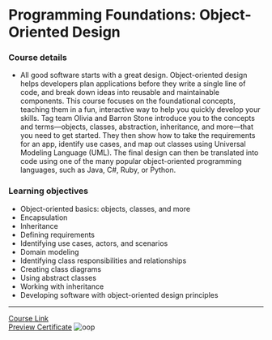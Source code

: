 # Programming Foundations: Object-Oriented Design
### Course details
- All good software starts with a great design. Object-oriented design helps developers plan applications before they write a single line of code, and break down ideas into reusable and maintainable components. This course focuses on the foundational concepts, teaching them in a fun, interactive way to help you quickly develop your skills. Tag team Olivia and Barron Stone introduce you to the concepts and terms—objects, classes, abstraction, inheritance, and more—that you need to get started. They then show how to take the requirements for an app, identify use cases, and map out classes using Universal Modeling Language (UML). The final design can then be translated into code using one of the many popular object-oriented programming languages, such as Java, C#, Ruby, or Python.
### Learning objectives
- Object-oriented basics: objects, classes, and more
- Encapsulation
- Inheritance
- Defining requirements
- Identifying use cases, actors, and scenarios
- Domain modeling
- Identifying class responsibilities and relationships
- Creating class diagrams
- Using abstract classes
- Working with inheritance
- Developing software with object-oriented design principles
-------------------------------
[Course Link](https://www.linkedin.com/learning/programming-foundations-object-oriented-design-3/)
<br>[Preview Certificate]()
[](https://www.linkedin.com/learning/certificates/68c2c1155709e16d940d423f941942fd46276d3f480a9dcb0be04c40fd466e48)
![oop](https://user-images.githubusercontent.com/103892504/188202731-b115dea5-c734-489f-bf19-0599248dc7d6.png)

